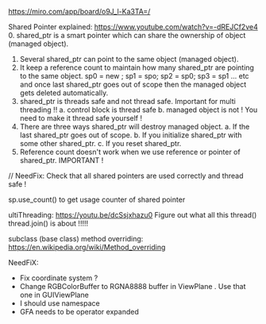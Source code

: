 https://miro.com/app/board/o9J_l-Ka3TA=/

Shared Pointer explained:
https://www.youtube.com/watch?v=-dREJCf2ve4
0. shared_ptr is a smart pointer which can share the ownership of object (managed object).
1. Several shared_ptr can point to the same object (managed object).
2. It keep a reference count to maintain how many shared_ptr are pointing to the same object.
    sp0 = new ; sp1 = spo; sp2 = sp0; sp3 = sp1 ... etc
   and once last shared_ptr goes out of scope then the managed object gets deleted automatically.
3. shared_ptr is threads safe and not thread safe. Important for multi threading !!
   a. control block is thread safe
   b. managed object is not ! You need to make it thread safe yourself !
4. There are three ways shared_ptr will destroy managed object.
   a. If the last shared_ptr goes out of scope.
   b. If you initialize shared_ptr with some other shared_ptr.
   c. If you reset shared_ptr.
5. Reference count doesn't work when we use reference or pointer of shared_ptr. IMPORTANT !

// NeedFix: Check that all shared pointers are used correctly and thread safe !

sp.use_count() to get usage counter of shared pointer

ultiThreading:
https://youtu.be/dcSsjxhazu0
Figure out what all this thread() thread.join() is about !!!!!

subclass (base class) method overriding:
https://en.wikipedia.org/wiki/Method_overriding

NeedFiX:

- Fix coordinate system ?
- Change RGBColorBuffer to RGNA8888 buffer in ViewPlane . Use that one in GUIViewPlane
- I should use namespace
- GFA needs to be operator expanded
